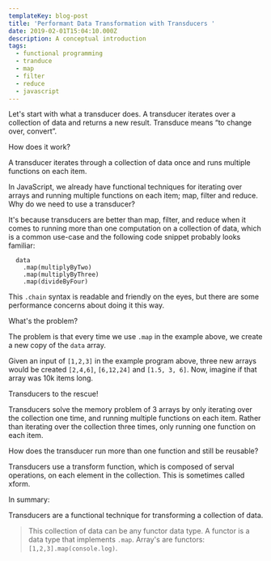 ```yaml
---
templateKey: blog-post
title: 'Performant Data Transformation with Transducers '
date: 2019-02-01T15:04:10.000Z
description: A conceptual introduction
tags:
  - functional programming
  - tranduce
  - map
  - filter
  - reduce
  - javascript
---
```

Let's start with what a transducer does. A transducer iterates over a collection of data and returns a new result. Transduce means “to change over, convert”.

How does it work? 

A transducer iterates through a collection of data once and runs multiple functions on each item. 

In JavaScript, we already have functional techniques for iterating over arrays and running multiple functions on each item; map, filter and reduce. Why do we need to use a transducer?

It's because transducers are better than map, filter, and reduce when it comes to running more than one computation on a collection of data, which is a common use-case and the following code snippet probably looks familiar:

```
  data
    .map(multiplyByTwo)
    .map(multiplyByThree)
    .map(divideByFour)
```

This `.chain` syntax is readable and friendly on the eyes, but there are some performance concerns about doing it this way. 

What's the problem?

The problem is that every time we use `.map` in the example above, we create a new copy of the `data` array. 

Given an input of `[1,2,3]` in the example program above, three new arrays would be created `[2,4,6]`, `[6,12,24]` and `[1.5, 3, 6]`. Now, imagine if that array was 10k items long. 

Transducers to the rescue!

Transducers solve the memory problem of 3 arrays by only iterating over the collection one time, and running multiple functions on each item. Rather than iterating over the collection three times, only  running one function on each item.

How does the transducer run more than one function and still be reusable? 

Transducers use a transform function, which is composed of serval operations, on each element in the collection. This is sometimes called xform.

In summary:

Transducers are a functional technique for transforming a collection of data.  

>This collection of data can be any functor data type. A functor is a data type that implements `.map`. Array's are functors: `[1,2,3].map(console.log)`.
